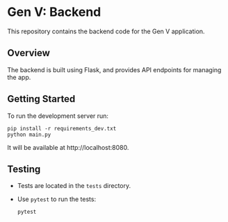 # Gen V: Backend

This repository contains the backend code for the Gen V application.

## Overview

The backend is built using Flask, and provides API endpoints for managing the
app.

## Getting Started

To run the development server run:
```
pip install -r requirements_dev.txt
python main.py
```

It will be available at http://localhost:8080.

## Testing

*   Tests are located in the `tests` directory.
*   Use `pytest` to run the tests:

    ```bash
    pytest
    ```
